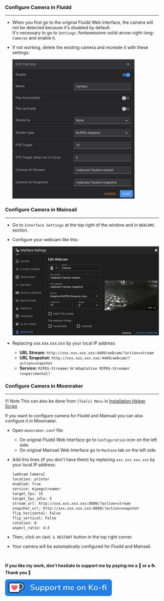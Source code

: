 ### Configure Camera in Fluidd
<hr>

- When you first go to the original Fluidd Web Interface, the camera will not be detected because it's disabled by default.<br />
  It's necessary to go to `Settings` :fontawesome-solid-arrow-right-long: `Cameras` and enable it.

- If not working, delete the existing camera and recreate it with these settings:

    <img width="400" src="../../assets/img/Configure-Camera/Fluidd_Camera.png">


### Configure Camera in Mainsail
<hr>

- Go to `Interface Settings` at the top right of the window and in `WEBCAMS` section.

- Configure your webcam like this:

    <img width="899" src="../../assets/img/Configure-Camera/Mainsail_Camera.png">

- Replacing xxx.xxx.xxx.xxx by your local IP address:

    - **URL Stream:** `http://xxx.xxx.xxx.xxx:4409/webcam/?action=stream`
    - **URL Snapshot:** `http://xxx.xxx.xxx.xxx:4409/webcam/?action=snapshot`
    - **Service:** `MJPEG-Streamer` or `Adaptative MJPEG-Streamer (experimental)`


### Configure Camera in Moonraker
<hr>

!!! Note
    This can also be done from `[Tools] Menu` in <a href="../../helper-script/helper-script-installation">Installation Helper Script</a>.

If you want to configure camera for Fluidd and Mainsail you can also configure it in Moonraker.

-  Open `moonraker.conf` file:

    - On original Fluidd Web Interface go to `Configuration` icon on the left side.
    - On original Mainsail Web Interface go to `Machine` tab on the left side.

- Add this lines (if you don't have them) by replacing `xxx.xxx.xxx.xxx` by your local IP address:

    ``` title="moonraker.conf"
    [webcam Camera]
    location: printer
    enabled: True
    service: mjpegstreamer
    target_fps: 15
    target_fps_idle: 5
    stream_url: http://xxx.xxx.xxx.xxx:8080/?action=stream
    snapshot_url: http://xxx.xxx.xxx.xxx:8080/?action=snapshot
    flip_horizontal: False
    flip_vertical: False
    rotation: 0
    aspect_ratio: 4:3
    ```

- Then, click on `SAVE & RESTART` button in the top right corner.

- Your camera will be automatically configured for Fluidd and Mainsail.

<br />

**If you like my work, don't hesitate to support me by paying me a 🍺 or a ☕. Thank you 🙂**

<a href="https://ko-fi.com/guilouz" target="_blank"><img width="350" src="../../assets/img/home/Ko-fi.png"></a>

